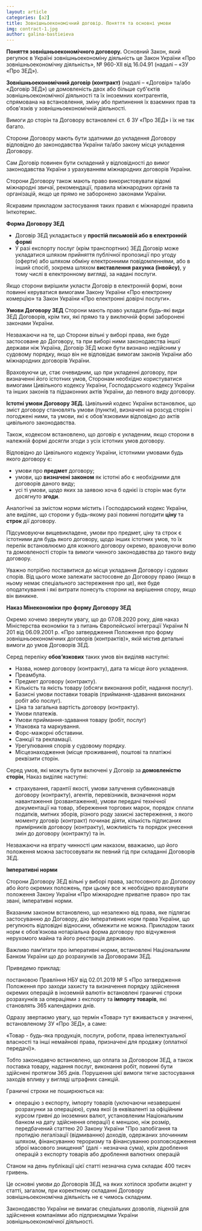 ```yaml
---
layout: article
categories: [a2]
title: Зовнішньоекономічний договір. Поняття та основні умови
img: contract-1.jpg
author: galina-bastieieva
---
```

**Поняття зовнішньоекономічного договору.**
Основний Закон, який регулює в Україні зовнішньоекономіну діяльність це Закон України «Про зовнішньоекономічну діяльність», № 960-XII від 16.04.91 (надалі – «ЗУ «Про ЗЕД»).

**Зовнішньоекономічний договір (контракт)** (надалі – «Договір» та/або «Договір ЗЕД») це домовленість двох або більше суб'єктів зовнішньоекономічної діяльності та їх іноземних контрагентів, спрямована на встановлення, зміну або припинення їх взаємних прав та обов'язків у зовнішньоекономічній діяльності.

Вимоги до сторін та Договору встановлені ст. 6 ЗУ «Про ЗЕД» і їх не так багато.

Сторони Договору мають бути здатними до укладення Договору відповідно до законодавства України та/або закону місця укладення Договору.

Сам Договір повинен бути складений у відповідності до вимог законодавства України з урахуванням міжнародних договорів України.

Сторони Договору також мають право використовувати відомі міжнародні звичаї, рекомендації, правила міжнародних органів та організацій, якщо це прямо не заборонено законами України.

Яскравим прикладом застосування таких правил є міжнародні правила Інткотермс.

**Форма Договору ЗЕД**
*	Договір ЗЕД укладається у **простій письмовій або в електронній формі**
*	У разі експорту послуг (крім транспортних) ЗЕД Договір може укладатися шляхом прийняття публічної пропозиції про угоду (оферти) або шляхом обміну електронними повідомленнями, або в інший спосіб, зокрема шляхом **виставлення рахунка (інвойсу)**, у тому числі в електронному вигляді, за надані послуги. 

Якщо сторони вирішили укласти Договір в електронній формі, вони повинні керуватися вимогами Закону України «Про електронну комерцію» та Закон України «Про електронні довірчі послуги».

**Умови Договору ЗЕД**
Сторони мають право укладати будь-які види ЗЕД Договорів, крім тих, які прямо та у виключній формі заборонені законами України.

Незважаючи на те, що Сторони вільні у виборі права, яке буде застосоване до Договору, та при виборі ними законодавства іншої держави ніж Україна, Договір ЗЕД може бути визнано недійсним у судовому порядку, якщо він не відповідає вимогам законів України або міжнародних договорів України.

Враховуючи це, стає очевидним, що при укладенні договору, при визначенні його істотних умов, Сторонам необхідно користуватися вимогами Цивільного кодексу України, Господарського кодексу України та інших законів та підзаконних актів України, до певного виду договору. 

**Істотні умови Договору ЗЕД.**
Цивільний кодекс України встановлює, що зміст договору становлять умови (пункти), визначені на розсуд сторін і погоджені ними, та умови, які є обов'язковими відповідно до актів цивільного законодавства.

Також, кодексом встановлено, що договір є укладеним, якщо сторони в належній формі досягли згоди з усіх істотних умов договору.

Відповідно до Цивільного кодексу України, істотними умовами будь якого договору є: 

*	умови про **предмет** договору;
*	умови, що **визначені законом** як істотні або є необхідними для договорів даного виду;
*	усі ті умови, щодо яких за заявою хоча б однієї із сторін має бути досягнуто **згоди**.

Аналогічні за змістом норми містить і Господарський кодекс України, але виділяє, що сторони у будь-якому разі повинні погодити **ціну** та **строк** дії договору.

Підсумовуючи вищевикладене, умови про предмет, ціну та строк є істотними для будь якого договору, щодо інших істотних умов, то їх перелік встановлюємо для кожного договору окремо, враховуючи волю та домовленості сторін та вимоги чинного законодавства до такого виду договору. 

Уважно потрібно поставитися до місця укладання Договору і судових спорів. Від цього може залежати застосовне до Договору право (якщо в ньому немає спеціального застереження про це), яке буде оподаткування і які витрати понесуть сторони на вирішення спору, якщо він виникне.

**Наказ Мінекономіки про форму Договору ЗЕД**

Окремо хочемо звернути увагу, що до 07.08.2020 року, діяв наказ Міністерства економіки та з питань Європейської інтеграції України N 201 від 06.09.2001 р. «Про затвердження Положення про форму зовнішньоекономічних договорів (контрактів)», якій містив детальні вимоги до умов Договорів ЗЕД. 

Серед переліку **обов’язкових** таких умов він виділяв наступні:

*	Назва, номер  договору (контракту), дата та місце його укладення.
*	Преамбула.
*	Предмет договору (контракту).
*	Кількість та якість товару (обсяги виконання робіт, надання послуг).
*	Базисні умови поставки товарів (приймання-здавання виконаних робіт або послуг).
*	Ціна та загальна вартість договору (контракту).
*	Умови платежів.
*	Умови приймання-здавання товару (робіт, послуг)
*	Упаковка та маркування.
*	Форс-мажорні обставини.
*	Санкції та рекламації.
*	Урегулювання спорів у судовому порядку.
*	Місцезнаходження (місце проживання), поштові та платіжні реквізити сторін.

Серед умов, які можуть бути включені у Договір за **домовленістю сторін**, Наказ виділяє наступні:

*	страхування, гарантії якості, умови залучення субвиконавців договору (контракту), агентів, перевізників, визначення норм навантаження (розвантаження), умови передачі    технічної документації на товар, збереження торгових марок, порядок сплати податків, митних зборів, різного роду захисні застереження, з якого моменту договір (контракт) починає діяти, кількість підписаних примірників договору (контракту), можливість та порядок унесення змін до договору (контракту) та ін.

Незважаючи на втрату чинності цим наказом, вважаємо, що його положення можна застосовувати як певний гід при складанні Договорів ЗЕД.

**Імперативні норми**

Сторони Договору ЗЕД вільні у виборі права, застосовного до Договору або його окремих положень, при цьому все ж необхідно враховувати положення Закону України «Про міжнародне приватне право» про так звані, імперативні норми.

Вказаним законом встановлено, що незалежно від права, яке підлягає застосуванню до Договору, дію імперативних норм права України, що регулюють відповідні відносини, обмежити не можна.
Прикладом таких норм є обов’язкова нотаріальна форма договору про відчуження нерухомого майна та його реєстрація державою. 

Важливо пам’ятати про імперативні норми, встановлені Національним Банком України що до розрахунків за Договорами ЗЕД.

Приведемо приклад:

постановою Правління НБУ від 02.01.2019  № 5 «Про затвердження Положення про заходи захисту та визначення порядку здійснення окремих операцій в іноземній валюті» встановлені граничні строки розрахунків за операціями з експорту та **імпорту товарів**, які становлять 365 календарних днів.

Одразу звертаємо увагу, що термін «Товар» тут вживається у значенні, встановленому ЗУ «Про ЗЕД», а саме:

«Товар - будь-яка продукція, послуги, роботи, права інтелектуальної власності та інші немайнові права, призначені для продажу (оплатної передачі)».

Тобто законодавчо встановлено, що оплата за Договором ЗЕД, а також поставка товару, надання послуг, виконання робіт, повинні бути здійснені протягом 365 днів. Порушення цієї вимоги тягне застосування заходів впливу у вигляді штрафних санкцій. 

Граничні строки не поширюються на:
- операцію з експорту, імпорту товарів (уключаючи незавершені розрахунки за операцією), сума якої (в еквіваленті за офіційним курсом гривні до іноземних валют, установленим Національним банком на дату здійснення операції) є меншою, ніж розмір, передбачений статтею 20 Закону України "Про запобігання та протидію легалізації (відмиванню) доходів, одержаних злочинним шляхом, фінансуванню тероризму та фінансуванню розповсюдження зброї масового знищення" (далі - незначна сума), крім дроблення операцій з експорту товарів або дроблення валютних операцій

Станом на день публікації цієї статті незначна сума складає 400 тисяч гривень.

Це основні умови до Договорів ЗЕД, на яких хотілося зробити акцент у статті, загалом, при коректному складанні Договору зовнішньоекономічна діяльність не є чимось складним. 

Законодавство України не вимагає спеціальних дозволів, ліцензій для здійснення компаніями або підприємцями України зовнішньоекономічної діяльності.


